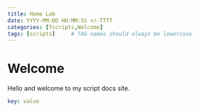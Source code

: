 ```yaml
---
title: Home Lab
date: YYYY-MM-DD HH:MM:SS +/-TTTT
categories: [Tscripts,Welcome]
tags: [scripts]     # TAG names should always be lowercase
---
```


# Welcome

Hello and welcome to my script docs site.

```yaml
key: value
```